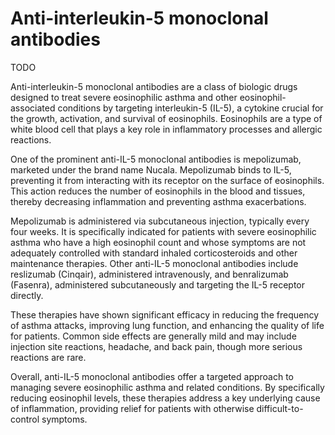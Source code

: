 # Anti-interleukin-5 monoclonal antibodies

TODO

Anti-interleukin-5 monoclonal antibodies are a class of biologic drugs designed to treat severe eosinophilic asthma and other eosinophil-associated conditions by targeting interleukin-5 (IL-5), a cytokine crucial for the growth, activation, and survival of eosinophils. Eosinophils are a type of white blood cell that plays a key role in inflammatory processes and allergic reactions.

One of the prominent anti-IL-5 monoclonal antibodies is mepolizumab, marketed under the brand name Nucala. Mepolizumab binds to IL-5, preventing it from interacting with its receptor on the surface of eosinophils. This action reduces the number of eosinophils in the blood and tissues, thereby decreasing inflammation and preventing asthma exacerbations.

Mepolizumab is administered via subcutaneous injection, typically every four weeks. It is specifically indicated for patients with severe eosinophilic asthma who have a high eosinophil count and whose symptoms are not adequately controlled with standard inhaled corticosteroids and other maintenance therapies. Other anti-IL-5 monoclonal antibodies include reslizumab (Cinqair), administered intravenously, and benralizumab (Fasenra), administered subcutaneously and targeting the IL-5 receptor directly.

These therapies have shown significant efficacy in reducing the frequency of asthma attacks, improving lung function, and enhancing the quality of life for patients. Common side effects are generally mild and may include injection site reactions, headache, and back pain, though more serious reactions are rare.

Overall, anti-IL-5 monoclonal antibodies offer a targeted approach to managing severe eosinophilic asthma and related conditions. By specifically reducing eosinophil levels, these therapies address a key underlying cause of inflammation, providing relief for patients with otherwise difficult-to-control symptoms.